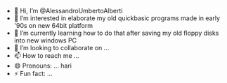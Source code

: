 - 👋 Hi, I’m @AlessandroUmbertoAlberti
- 👀 I’m interested in elaborate my old quickbasic programs made in early '90s on new 64bit platform
- 🌱 I’m currently learning how to do that after saving my old floppy disks into new windows PC
- 💞️ I’m looking to collaborate on ...
- 📫 How to reach me ...
- 😄 Pronouns: ... hari
- ⚡ Fun fact: ...

<!---
AlessandroUmbertoAlberti/AlessandroUmbertoAlberti is a ✨ special ✨ repository because its `README.md` (this file) appears on your GitHub profile.
You can click the Preview link to take a look at your changes.
--->
